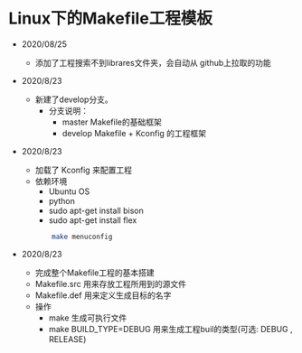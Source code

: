 # Linux下的Makefile工程模板
* 2020/08/25
  * 添加了工程搜索不到librares文件夹，会自动从 github上拉取的功能

* 2020/8/23
  * 新建了develop分支。
    * 分支说明：
      * master  Makefile的基础框架
      * develop Makefile + Kconfig 的工程框架

* 2020/8/23
  * 加载了 Kconfig 来配置工程
  * 依赖环境
    * Ubuntu OS
    * python
    * sudo apt-get install bison
    * sudo apt-get install flex
    ```bash
        make menuconfig
    ```

* 2020/8/23
  * 完成整个Makefile工程的基本搭建
  * Makefile.src 用来存放工程所用到的源文件
  * Makefile.def 用来定义生成目标的名字
  * 操作
    * make  生成可执行文件
    * make BUILD_TYPE=DEBUG 用来生成工程buil的类型(可选:  DEBUG  , RELEASE)
  




